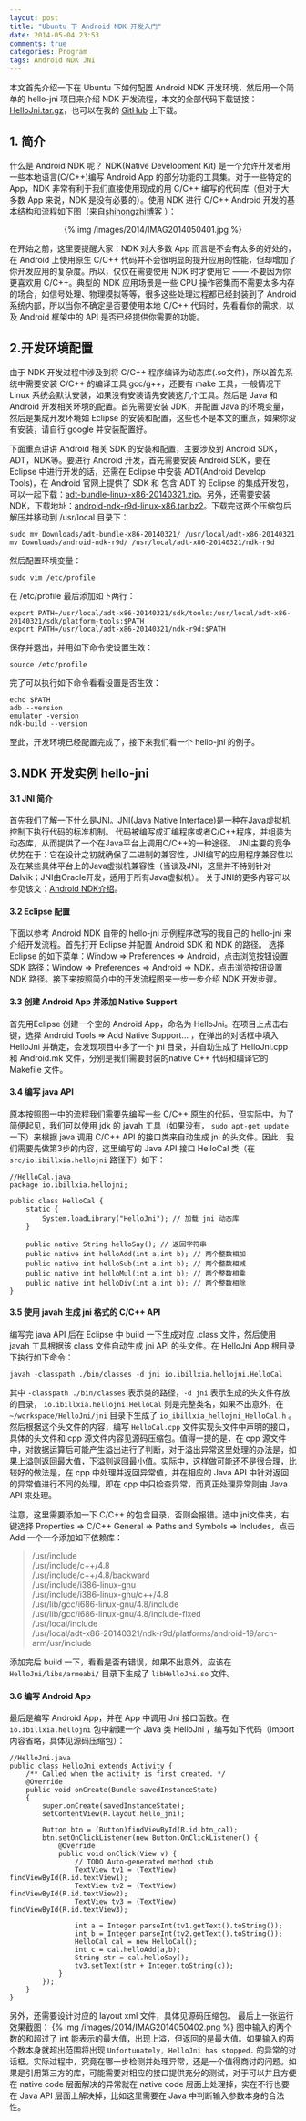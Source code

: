 ```yaml
---
layout: post
title: "Ubuntu 下 Android NDK 开发入门"
date: 2014-05-04 23:53
comments: true
categories: Program
tags: Android NDK JNI
---
```


本文首先介绍一下在 Ubuntu 下如何配置 Android NDK 开发环境，然后用一个简单的 hello-jni 项目来介绍 NDK 开发流程，本文的全部代码下载链接：[HelloJni.tar.gz](https://ibillxia.github.io/upload/code/20140504-HelloJni.tar.gz)，也可以在我的 [GitHub](https://github.com/ibillxia/Demo/tree/master/HelloJni) 上下载。

## 1. 简介
什么是 Android NDK 呢？ NDK(Native Development Kit) 是一个允许开发者用一些本地语言(C/C++)编写 Android App 的部分功能的工具集。对于一些特定的 App，NDK 非常有利于我们直接使用现成的用 C/C++ 编写的代码库（但对于大多数 App 来说，NDK 是没有必要的）。使用 NDK 进行 C/C++ Android 开发的基本结构和流程如下图（来自[shihongzhi博客](http://shihongzhi.com/ndk/) ）：
<center> {% img /images/2014/IMAG2014050401.jpg %} </center>

在开始之前，这里要提醒大家：NDK 对大多数 App 而言是不会有太多的好处的，在 Android 上使用原生 C/C++ 代码并不会很明显的提升应用的性能，但却增加了你开发应用的复杂度。所以，仅仅在需要使用 NDK 时才使用它 —— 不要因为你更喜欢用 C/C++。典型的 NDK 应用场景是一些 CPU 操作密集而不需要太多内存的场合，如信号处理、物理模拟等等，很多这些处理过程都已经封装到了 Android 系统内部，所以当你不确定是否要使用本地 C/C++ 代码时，先看看你的需求，以及 Android 框架中的 API 是否已经提供你需要的功能。

<!-- more -->

## 2.开发环境配置
由于 NDK 开发过程中涉及到将 C/C++ 程序编译为动态库(.so文件)，所以首先系统中需要安装 C/C++ 的编译工具 gcc/g++，还要有 make 工具，一般情况下 Linux 系统会默认安装，如果没有安装请先安装这几个工具。然后是 Java 和 Android 开发相关环境的配置。首先需要安装 JDK，并配置 Java 的环境变量，然后是集成开发环境如 Eclipse 的安装和配置，这些也不是本文的重点，如果你没有安装，请自行 google 并安装配置好。 

下面重点讲讲 Android 相关 SDK 的安装和配置，主要涉及到 Android SDK，ADT，NDK等。要进行 Android 开发，首先需要安装 Android SDK，要在 Eclipse 中进行开发的话，还需在 Eclipse 中安装 ADT(Android Develop Tools)，在 Android 官网上提供了 SDK 和 包含 ADT 的 Eclipse 的集成开发包，可以一起下载：[adt-bundle-linux-x86-20140321.zip](http://dl.google.com/android/adt/22.6.2/adt-bundle-linux-x86-20140321.zip)。另外，还需要安装 NDK，下载地址：[android-ndk-r9d-linux-x86.tar.bz2](http://dl.google.com/android/ndk/android-ndk-r9d-linux-x86.tar.bz2)。下载完这两个压缩包后解压并移动到 /usr/local 目录下：

``` 
sudo mv Downloads/adt-bundle-x86-20140321/ /usr/local/adt-x86-20140321 
mv Downloads/android-ndk-r9d/ /usr/local/adt-x86-20140321/ndk-r9d 
``` 

然后配置环境变量： 

``` 
sudo vim /etc/profile 
``` 

在 /etc/profile 最后添加如下两行： 

``` 
export PATH=/usr/local/adt-x86-20140321/sdk/tools:/usr/local/adt-x86-20140321/sdk/platform-tools:$PATH 
export PATH=/usr/local/adt-x86-20140321/ndk-r9d:$PATH 
``` 

保存并退出，并用如下命令使设置生效： 

``` 
source /etc/profile 
``` 

完了可以执行如下命令看看设置是否生效： 

``` 
echo $PATH 
adb --version 
emulator -version 
ndk-build --version 
``` 

至此，开发环境已经配置完成了，接下来我们看一个 hello-jni 的例子。 

## 3.NDK 开发实例 hello-jni 
#### 3.1 JNI 简介 
首先我们了解一下什么是JNI。JNI(Java Native Interface)是一种在Java虚拟机控制下执行代码的标准机制。 代码被编写成汇编程序或者C/C++程序，并组装为动态库，从而提供了一个在Java平台上调用C/C++的一种途径。 JNI主要的竞争优势在于：它在设计之初就确保了二进制的兼容性，JNI编写的应用程序兼容性以及在某些具体平台上的Java虚拟机兼容性（当谈及JNI，这里并不特别针对Dalvik；JNI由Oracle开发，适用于所有Java虚拟机）。 关于JNI的更多内容可以参见该文：[Android NDK介绍](http://www.importnew.com/8038.html)。 

#### 3.2 Eclipse 配置
下面以参考 Android NDK 自带的 hello-jni 示例程序改写的我自己的 hello-jni 来介绍开发流程。首先打开 Eclipse 并配置 Android SDK 和 NDK 的路径。 选择 Eclipse 的如下菜单：Window =&gt; Preferences =&gt; Android，点击浏览按钮设置 SDK 路径；Window =&gt; Preferences =&gt; Android =&gt; NDK，点击浏览按钮设置 NDK 路径。接下来按照简介中的开发流程图来一步一步介绍 NDK 开发步骤。 

#### 3.3 创建 Android App 并添加 Native Support 
首先用Eclipse 创建一个空的 Android App，命名为 HelloJni。在项目上点击右键，选择 Android Tools =&gt; Add Native Support... ，在弹出的对话框中填入 HelloJni 并确定，会发现项目中多了一个 jni 目录，并自动生成了 HelloJni.cpp 和 Android.mk 文件，分别是我们需要封装的native C++ 代码和编译它的 Makefile 文件。 

#### 3.4 编写 java API 
原本按照图一中的流程我们需要先编写一些 C/C++ 原生的代码，但实际中，为了简便起见，我们可以使用 jdk 的 javah 工具（如果没有， `sudo apt-get update` 一下）来根据 java 调用 C/C++ API 的接口类来自动生成 jni 的头文件。因此，我们需要先做第3步的内容，这里编写的 Java API 接口 HelloCal 类（在 `src/io.ibillxia.hellojni` 路径下）如下： 

```
//HelloCal.java
package io.ibillxia.hellojni; 

public class HelloCal { 
	static { 
		System.loadLibrary("HelloJni"); // 加载 jni 动态库 
	} 
	
	public native String helloSay(); // 返回字符串 
	public native int helloAdd(int a,int b); // 两个整数相加 
	public native int helloSub(int a,int b); // 两个整数相减 
	public native int helloMul(int a,int b); // 两个整数相乘 
	public native int helloDiv(int a,int b); // 两个整数相除 
} 
``` 

#### 3.5 使用 javah 生成 jni 格式的 C/C++ API 
编写完 java API 后在 Eclipse 中 build 一下生成对应 .class 文件，然后使用 javah 工具根据该 class 文件自动生成 jni API 的头文件。在 HelloJni App 根目录下执行如下命令： 

``` 
javah -classpath ./bin/classes -d jni io.ibillxia.hellojni.HelloCal 
``` 

其中 `-classpath ./bin/classes` 表示类的路径，`-d jni` 表示生成的头文件存放的目录， `io.ibillxia.hellojni.HelloCal` 则是完整类名，如果不出意外，在 `~/workspace/HelloJni/jni` 目录下生成了 `io_ibillxia_hellojni_HelloCal.h` 。然后根据这个头文件的内容，编写 `HelloCal.cpp` 文件实现头文件中声明的接口，具体的头文件和 cpp 源文件内容见源码压缩包。值得一提的是，在 cpp 源文件中，对数据运算后可能产生溢出进行了判断，对于溢出异常这里处理的办法是，如果上溢则返回最大值，下溢则返回最小值。实际中，这样做可能还不是很合理，比较好的做法是，在 cpp 中处理并返回异常值，并在相应的 Java API 中针对返回的异常值进行不同的处理，即在 cpp 中只检查异常，而真正处理异常则由 Java API 来处理。 

注意，这里需要添加一下 C/C++ 的包含目录，否则会报错。选中 jni文件夹，右键选择 Properties =&gt; C/C++ General =&gt; Paths and Symbols =&gt; Includes，点击 Add 一个一个添加如下依赖库： 


> /usr/include  
> /usr/include/c++/4.8  
> /usr/include/c++/4.8/backward  
> /usr/include/i386-linux-gnu  
> /usr/include/i386-linux-gnu/c++/4.8  
> /usr/lib/gcc/i686-linux-gnu/4.8/include  
> /usr/lib/gcc/i686-linux-gnu/4.8/include-fixed  
> /usr/local/include  
> /usr/local/adt-x86-20140321/ndk-r9d/platforms/android-19/arch-arm/usr/include  


添加完后 build 一下，看看是否有错误，如果不出意外，应该在 `HelloJni/libs/armeabi/` 目录下生成了 `libHelloJni.so` 文件。 

#### 3.6 编写 Android App 
最后是编写 Android App，并在 App 中调用 Jni 接口函数。在 `io.ibillxia.hellojni` 包中新建一个 Java 类 HelloJni ，编写如下代码（import 内容省略，具体见源码压缩包）： 

```
//HelloJni.java
public class HelloJni extends Activity {
    /** Called when the activity is first created. */
    @Override
    public void onCreate(Bundle savedInstanceState)
    {
        super.onCreate(savedInstanceState);
        setContentView(R.layout.hello_jni);
        
        Button btn = (Button)findViewById(R.id.btn_cal);
        btn.setOnClickListener(new Button.OnClickListener() {
			@Override
			public void onClick(View v) {
				// TODO Auto-generated method stub
				TextView tv1 = (TextView) findViewById(R.id.textView1);
				TextView tv2 = (TextView) findViewById(R.id.textView2);
				TextView tv3 = (TextView) findViewById(R.id.textView3);

				int a = Integer.parseInt(tv1.getText().toString());
				int b = Integer.parseInt(tv2.getText().toString());
				HelloCal cal = new HelloCal();
				int c = cal.helloAdd(a,b);
				String str = cal.helloSay();  
				tv3.setText(str + Integer.toString(c));
			}
        });
    }
}
``` 

另外，还需要设计对应的 layout xml 文件，具体见源码压缩包。 最后上一张运行效果截图：
{% img /images/2014/IMAG2014050402.png %}
图中输入的两个数的和超过了 int 能表示的最大值，出现上溢，但返回的是最大值。如果输入的两个数本身就超出范围将出现 
`Unfortunately, HelloJni has stopped.` 的异常的对话框。实际过程中，究竟在哪一步检测并处理异常，还是一个值得商讨的问题。如果是引用第三方的库，可能需要对相应的接口提供充分的测试，对于可以并且方便在 native code 层面解决的异常就在 native code 层面上处理掉，实在不行也要在 Java API 层面上解决掉，比如这里需要在 Java 中判断输入参数本身的合法性。

